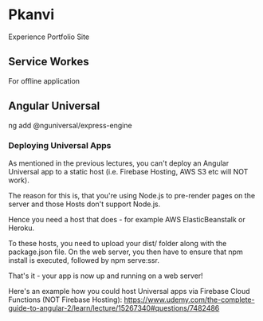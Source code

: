 # Pkanvi

Experience Portfolio Site

## Service Workes

For offline application

## Angular Universal
ng add @nguniversal/express-engine

### Deploying Universal Apps
As mentioned in the previous lectures, you can't deploy an Angular Universal app to a static host (i.e. Firebase Hosting, AWS S3 etc will NOT work).

The reason for this is, that you're using Node.js to pre-render pages on the server and those Hosts don't support Node.js.

Hence you need a host that does - for example AWS ElasticBeanstalk or Heroku.

To these hosts, you need to upload your dist/ folder along with the package.json file. On the web server, you then have to ensure that npm install is executed, followed by npm serve:ssr.

That's it - your app is now up and running on a web server!

Here's an example how you could host Universal apps via Firebase Cloud Functions (NOT Firebase Hosting): https://www.udemy.com/the-complete-guide-to-angular-2/learn/lecture/15267340#questions/7482486